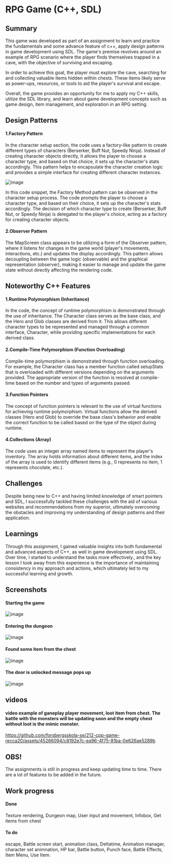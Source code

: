 # RPG Game (C++, SDL)


## Summary ## 
This game was developed as part of an assignment to learn and practice the fundamentals and some advance feature of c++, apply design patterns in game development using SDL. The game's premise revolves around an example of RPG scenario where the player finds themselves trapped in a cave, with the objective of surviving and escaping.

In order to achieve this goal, the player must explore the cave, searching for and collecting valuable items hidden within chests. These items likely serve as power-ups, resources, or tools to aid the player's survival and escape.

Overall, the game provides an opportunity for me to apply my C++ skills, utilize the SDL library, and learn about game development concepts such as game design, item management, and exploration in an RPG setting.


## Design Patterns ##
#### 1.Factory Pattern ####
In the character setup section, the code uses a factory-like pattern to create different types of characters (Berserker, Buff Nut, Speedy Ninja). Instead of creating character objects directly, it allows the player to choose a character type, and based on that choice, it sets up the character's stats accordingly. This pattern helps to encapsulate the character creation logic and provides a simple interface for creating different character instances.

![image](https://github.com/forsbergsskola-se/212-cpp-game-recca20/assets/45266094/6b005d89-5274-4f38-a885-a14e9681770a)

In this code snippet, the Factory Method pattern can be observed in the character setup process. The code prompts the player to choose a character type, and based on their choice, it sets up the character's stats accordingly. The decision of which character type to create (Berserker, Buff Nut, or Speedy Ninja) is delegated to the player's choice, acting as a factory for creating character objects.

#### 2.Observer Pattern 
The MapScreen class appears to be utilizing a form of the Observer pattern, where it listens for changes in the game world (player's movements, interactions, etc.) and updates the display accordingly. This pattern allows decoupling between the game logic (observable) and the graphical representation (observer), making it easier to manage and update the game state without directly affecting the rendering code.


## Noteworthy C++ Features 

#### 1.Runtime Polymorphism (Inheritance) ####
In the code, the concept of runtime polymorphism is demonstrated through the use of inheritance. The Character class serves as the base class, and the Hero and Glob classes are derived from it. This allows different character types to be represented and managed through a common interface, Character, while providing specific implementations for each derived class.

#### 2.Compile-Time Polymorphism (Function Overloading) #####
Compile-time polymorphism is demonstrated through function overloading. For example, the Character class has a member function called setupStats that is overloaded with different versions depending on the arguments provided. The appropriate version of the function is resolved at compile-time based on the number and types of arguments passed.

#### 3.Function Pointers ####
The concept of function pointers is relevant to the use of virtual functions for achieving runtime polymorphism. Virtual functions allow the derived classes (Hero and Glob) to override the base class's behavior and enable the correct function to be called based on the type of the object during runtime.

#### 4.Collections (Array) ####
The code uses an integer array named items to represent the player's inventory. The array holds information about different items, and the index of the array is used to identify different items (e.g., 0 represents no item, 1 represents chocolate, etc.).


## Challenges
Despite being new to C++ and having limited knowledge of smart pointers and SDL, I successfully tackled these challenges with the aid of various websites and recommendations from my superior, ultimately overcoming the obstacles and improving my understanding of design patterns and their application.


## Learnings
Through this assignment, I gained valuable insights into both fundamental and advanced aspects of C++, as well in game development using SDL. Over time, I started to understand the tasks more effectively., and the key lesson I took away from this experience is the importance of maintaining consistency in my approach and actions, which ultimately led to my successful learning and growth.


## Screenshots

#### Starting the game
![image](https://github.com/forsbergsskola-se/212-cpp-game-recca20/assets/45266094/a2eb301e-3e47-4988-9105-35c2648279c7)

#### Entering the dungeon
![image](https://github.com/forsbergsskola-se/212-cpp-game-recca20/assets/45266094/b8361478-9445-4e33-9b7e-cbd08aa7da68)

#### Found some item from the chest
![image](https://github.com/forsbergsskola-se/212-cpp-game-recca20/assets/45266094/0ed40a56-3ccf-4d1f-815a-58fdb10ebf93)

#### The door is unlocked message pops up
![image](https://github.com/forsbergsskola-se/212-cpp-game-recca20/assets/45266094/6d3bb319-c1d6-4b22-b662-3b699a5f826f)


## videos

#### video example of ganeplay player movement, loot item from chest. The battle with the monsters will be updating soon and the empty chest without loot is the mimic monster.

https://github.com/forsbergsskola-se/212-cpp-game-recca20/assets/45266094/c8192e7c-ea96-4f75-81ba-0e626ae5289b


## OBS!
The assignments is still in progress and keep updating time to time. There are a lot of features to be added in the future.

## Work progress

#### Done
Texture rendering,
Dungeon map,
User input and movement,
Infobox,
Get items from chest

#### To do
escape,
Battle screen start,
animation class,
Deltatime,
Animation manager,
character set animnation,
HP bar,
Battle button,
Punch face,
Battle Effects,
Item Menu,
Use Item.
